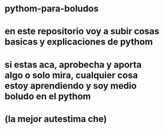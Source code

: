 # pythom-para-boludos

# en este repositorio voy a subir cosas basicas y explicaciones de pythom
# si estas aca, aprobecha y aporta algo o solo mira, cualquier cosa estoy aprendiendo y soy medio boludo en el pythom
# (la mejor autestima che)
